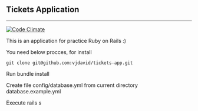 ## Tickets Application
- - -
[![Code Climate](https://codeclimate.com/github/vjdavid/tickets-app/badges/gpa.svg)](https://codeclimate.com/github/vjdavid/tickets-app)

This is an application for practice Ruby on Rails :)

You need below procces, for install

    git clone git@github.com:vjdavid/tickets-app.git

Run     bundle install

Create file config/database.yml from current directory database.example.yml

Execute rails s


